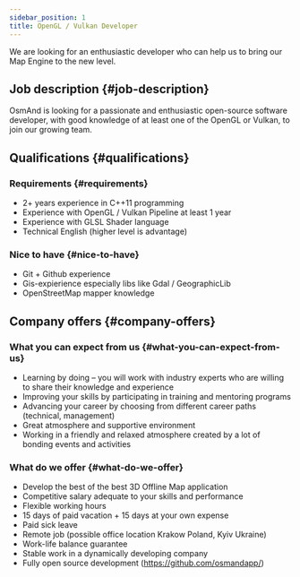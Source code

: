 ```yaml
---
sidebar_position: 1
title: OpenGL / Vulkan Developer
---
```


We are looking for an enthusiastic developer who can help us to bring our Map Engine to the new level.

## Job description {#job-description}
OsmAnd is looking for a passionate and enthusiastic open-source software developer, with good knowledge of at least one of the OpenGL or Vulkan, to join our growing team.

## Qualifications {#qualifications}

### Requirements {#requirements}
- 2+ years experience  in C++11 programming
- Experience with OpenGL / Vulkan Pipeline at least 1 year
- Experience with GLSL Shader language
- Technical English (higher level is advantage)

### Nice to have {#nice-to-have}
- Git + Github experience
- Gis-expierience especially libs like Gdal / GeographicLib
- OpenStreetMap mapper knowledge

## Company offers {#company-offers}

### What you can expect from us {#what-you-can-expect-from-us}
- Learning by doing – you will work with industry experts who are willing to share their knowledge and experience
- Improving your skills by participating in training and mentoring programs
- Advancing your career by choosing from different career paths (technical, management)
- Great atmosphere and supportive environment
- Working in a friendly and relaxed atmosphere created by a lot of bonding events and activities

### What do we offer {#what-do-we-offer}
- Develop the best of the best 3D Offline Map application
- Competitive salary adequate to your skills and performance
- Flexible working hours
- 15 days of paid vacation + 15 days at your own expense
- Paid sick leave
- Remote job (possible office location Krakow Poland, Kyiv Ukraine)
- Work-life balance guarantee
- Stable work in a dynamically developing company
- Fully open source development (https://github.com/osmandapp/)
